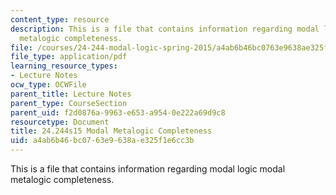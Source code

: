 ```yaml
---
content_type: resource
description: This is a file that contains information regarding modal logic modal
  metalogic completeness.
file: /courses/24-244-modal-logic-spring-2015/a4ab6b46bc0763e9638ae325f1e6cc3b_MIT24_244S15_Completeness.pdf
file_type: application/pdf
learning_resource_types:
- Lecture Notes
ocw_type: OCWFile
parent_title: Lecture Notes
parent_type: CourseSection
parent_uid: f2d0876a-9963-e653-a954-0e222a69d9c8
resourcetype: Document
title: 24.244s15 Modal Metalogic Completeness
uid: a4ab6b46-bc07-63e9-638a-e325f1e6cc3b
---
```

This is a file that contains information regarding modal logic modal metalogic completeness.

